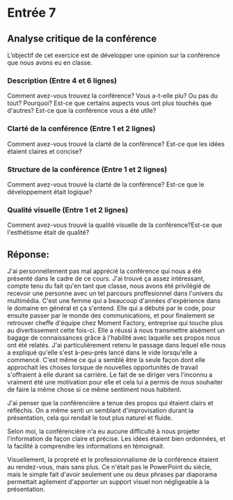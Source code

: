 # Entrée 7
## Analyse critique de la conférence

L’objectif de cet exercice est de développer une opinion sur la conférence que nous avons eu en classe. 

### Description (Entre 4 et 6 lignes)
Comment avez-vous trouvez la conférence? Vous a-t-elle plu? Ou pas du tout? Pourquoi? Est-ce que certains aspects vous ont plus touchés que d'autres? Est-ce que la conférence vous a été utile?

### Clarté de la conférence (Entre 1 et 2 lignes)
Comment avez-vous trouvé la clarté de la conférence? Est-ce que les idées étaient claires et concise?

### Structure de la conférence (Entre 1 et 2 lignes)
Comment avez-vous trouvé la clarté de la conférence? Est-ce que le développement était logique?

### Qualité visuelle (Entre 1 et 2 lignes)
Comment avez-vous trouvé la qualité visuelle de la conférence?Est-ce que l'esthétisme était de qualité?

## Réponse:
J'ai personnellement pas mal apprécié la conférence qui nous a été présenté dans le cadre de ce cours. J'ai trouvé ça assez intéressant, compte tenu du fait qu'en tant que classe, nous avons été privilégié de recevoir une personne avec un tel parcours proffesionnel dans l'univers du multimédia. C'est une femme qui a beaucoup d'années d'expérience dans le domaine en général et ça s'entend. Elle qui a débuté par le code, pour ensuite passer par le monde des communications, et pour finalement se retrouver cheffe d'équipe chez Moment Factory, entreprise qui touche plus au divertissement cette fois-ci. Elle a réussi à nous transmettre aisément un bagage de connaissances grâce à l'habilité avec laquelle ses propos nous ont été relatés. J'ai particulièrement retenu le passage dans lequel elle nous a expliqué qu'elle s'est à-peu-près lancé dans le vide lorsqu'elle a commencé. C'est même ce qui a semblé être la seule façon dont elle approchait les choses lorsque de nouvelles opportunités de travail s'offraient à elle durant sa carrière. Le fait de se diriger vers l'inconnu a vraiment été une motivation pour elle et cela lui a permis de nous souhaiter de faire la même chose si ce même sentiment nous habitent.


J'ai penser que la conférencière a tenue des propos qui étaient clairs et réfléchis. On a même senti un semblant d'improvisation durant la présentation, cela qui rendait le tout plus naturel et fluide. 


Selon moi, la conférencière n'a eu aucune difficulté à nous projeter l'information de façon claire et précise. Les idées étaient bien ordonnées, et la facilité à comprendre les informations en témoignait.


Visuellement, la propreté et le professionnalisme de la conférence étaient au rendez-vous, mais sans plus. Ce n'était pas le PowerPoint du siècle, mais le simple fait d'avoir seulement une ou deux phrases par diaporama permettait agilement d'apporter un support visuel non négligeable à la présentation.
